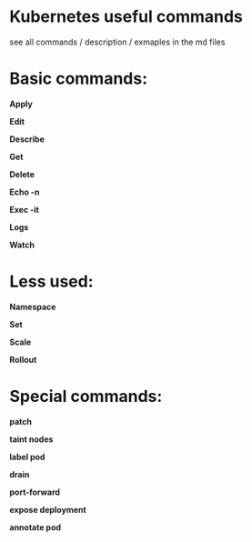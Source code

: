 # Kubernetes useful commands

see all commands / description / exmaples in the md files

Basic commands:
==============

**Apply**

**Edit**

**Describe**

**Get**

**Delete**

**Echo -n**

**Exec -it**

**Logs**

**Watch**

Less used:
==========

**Namespace**

**Set**

**Scale**

**Rollout**

Special commands:
=================

**patch**

**taint nodes**

**label pod**

**drain**

**port-forward**

**expose deployment**

**annotate pod**
